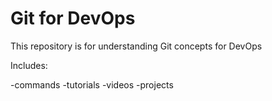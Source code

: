 # Git for DevOps

This repository is for understanding Git concepts for DevOps

Includes:

 -commands
 -tutorials
 -videos
 -projects
